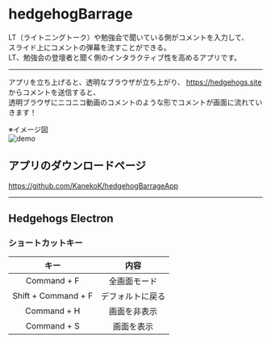 # hedgehogBarrage

LT（ライトニングトーク）や勉強会で聞いている側がコメントを入力して、  
スライド上にコメントの弾幕を流すことができる。  
LT、勉強会の登壇者と聞く側のインタラクティブ性を高めるアプリです。

***

アプリを立ち上げると、透明なブラウザが立ち上がり、 https://hedgehogs.site からコメントを送信すると、  
透明ブラウザにニコニコ動画のコメントのような形でコメントが画面に流れていきます！  

※イメージ図  
![demo](https://raw.githubusercontent.com/wiki/KanekoK/hedgehogBarrage/img/hedgehogs.gif)

## アプリのダウンロードページ

https://github.com/KanekoK/hedgehogBarrageApp

***

## Hedgehogs Electron
### ショートカットキー
| キー | 内容 | 
|:----:|:----:|
|  Command + F | 全画面モード |
| Shift + Command + F | デフォルトに戻る |
| Command + H | 画面を非表示 |
| Command + S | 画面を表示 |

